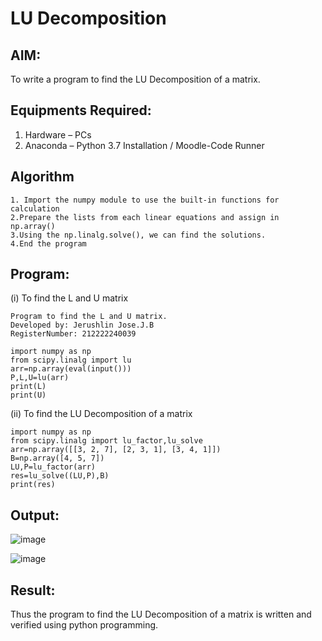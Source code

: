 # LU Decomposition 

## AIM:
To write a program to find the LU Decomposition of a matrix.

## Equipments Required:
1. Hardware – PCs
2. Anaconda – Python 3.7 Installation / Moodle-Code Runner

## Algorithm
```
1. Import the numpy module to use the built-in functions for calculation
2.Prepare the lists from each linear equations and assign in np.array()
3.Using the np.linalg.solve(), we can find the solutions.
4.End the program
 ```
 
 

## Program:
(i) To find the L and U matrix

```
Program to find the L and U matrix.
Developed by: Jerushlin Jose.J.B
RegisterNumber: 212222240039

import numpy as np
from scipy.linalg import lu
arr=np.array(eval(input()))
P,L,U=lu(arr)
print(L)
print(U)
```


(ii) To find the LU Decomposition of a matrix
```
import numpy as np
from scipy.linalg import lu_factor,lu_solve
arr=np.array([[3, 2, 7], [2, 3, 1], [3, 4, 1]])
B=np.array([4, 5, 7])
LU,P=lu_factor(arr)
res=lu_solve((LU,P),B)
print(res)

```



## Output:


![image](https://github.com/Jerushli/LU-Decomposition/assets/120041243/064d5b2a-5b68-491d-a0c3-d51958f91496)







![image](https://github.com/Jerushli/LU-Decomposition/assets/120041243/9ae55018-fa02-472e-9514-0388232a0e13)



## Result:
Thus the program to find the LU Decomposition of a matrix is written and verified using python programming.

